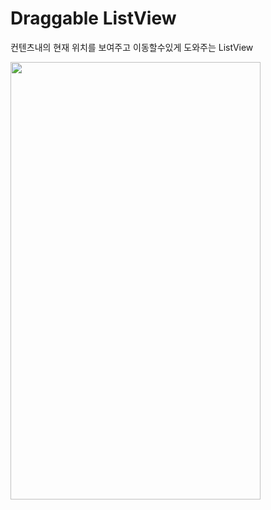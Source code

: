 # Draggable ListView

컨텐츠내의 현재 위치를 보여주고 이동할수있게 도와주는 ListView

<img src="https://user-images.githubusercontent.com/78334483/107927873-efa37800-6fba-11eb-834c-bb5b27607fd4.gif"  width="400" height="700">
